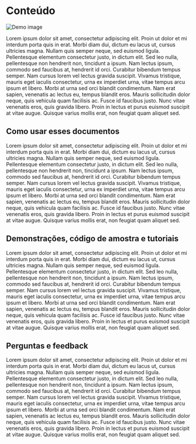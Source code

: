 # Conteúdo

![Demo image](/assets/images/demo.jpg "Demo Image")

Lorem ipsum dolor sit amet, consectetur adipiscing elit. Proin ut dolor et mi interdum porta quis in erat. Morbi diam dui, dictum eu lacus ut, cursus ultricies magna. Nullam quis semper neque, sed euismod ligula. Pellentesque elementum consectetur justo, in dictum elit. Sed leo nulla, pellentesque non hendrerit non, tincidunt a ipsum. Nam lectus ipsum, commodo sed faucibus at, hendrerit id orci. Curabitur bibendum tempus semper. Nam cursus lorem vel lectus gravida suscipit. Vivamus tristique, mauris eget iaculis consectetur, urna ex imperdiet urna, vitae tempus arcu ipsum et libero. Morbi at urna sed orci blandit condimentum. Nam erat sapien, venenatis ac lectus eu, tempus blandit eros. Mauris sollicitudin dolor neque, quis vehicula quam facilisis ac. Fusce id faucibus justo. Nunc vitae venenatis eros, quis gravida libero. Proin in lectus et purus euismod suscipit at vitae augue. Quisque varius mollis erat, non feugiat quam aliquet sed.

## Como usar esses documentos

Lorem ipsum dolor sit amet, consectetur adipiscing elit. Proin ut dolor et mi interdum porta quis in erat. Morbi diam dui, dictum eu lacus ut, cursus ultricies magna. Nullam quis semper neque, sed euismod ligula. Pellentesque elementum consectetur justo, in dictum elit. Sed leo nulla, pellentesque non hendrerit non, tincidunt a ipsum. Nam lectus ipsum, commodo sed faucibus at, hendrerit id orci. Curabitur bibendum tempus semper. Nam cursus lorem vel lectus gravida suscipit. Vivamus tristique, mauris eget iaculis consectetur, urna ex imperdiet urna, vitae tempus arcu ipsum et libero. Morbi at urna sed orci blandit condimentum. Nam erat sapien, venenatis ac lectus eu, tempus blandit eros. Mauris sollicitudin dolor neque, quis vehicula quam facilisis ac. Fusce id faucibus justo. Nunc vitae venenatis eros, quis gravida libero. Proin in lectus et purus euismod suscipit at vitae augue. Quisque varius mollis erat, non feugiat quam aliquet sed.

## Demonstrações, código de amostra e tutoriais

Lorem ipsum dolor sit amet, consectetur adipiscing elit. Proin ut dolor et mi interdum porta quis in erat. Morbi diam dui, dictum eu lacus ut, cursus ultricies magna. Nullam quis semper neque, sed euismod ligula. Pellentesque elementum consectetur justo, in dictum elit. Sed leo nulla, pellentesque non hendrerit non, tincidunt a ipsum. Nam lectus ipsum, commodo sed faucibus at, hendrerit id orci. Curabitur bibendum tempus semper. Nam cursus lorem vel lectus gravida suscipit. Vivamus tristique, mauris eget iaculis consectetur, urna ex imperdiet urna, vitae tempus arcu ipsum et libero. Morbi at urna sed orci blandit condimentum. Nam erat sapien, venenatis ac lectus eu, tempus blandit eros. Mauris sollicitudin dolor neque, quis vehicula quam facilisis ac. Fusce id faucibus justo. Nunc vitae venenatis eros, quis gravida libero. Proin in lectus et purus euismod suscipit at vitae augue. Quisque varius mollis erat, non feugiat quam aliquet sed.

## Perguntas e feedback

Lorem ipsum dolor sit amet, consectetur adipiscing elit. Proin ut dolor et mi interdum porta quis in erat. Morbi diam dui, dictum eu lacus ut, cursus ultricies magna. Nullam quis semper neque, sed euismod ligula. Pellentesque elementum consectetur justo, in dictum elit. Sed leo nulla, pellentesque non hendrerit non, tincidunt a ipsum. Nam lectus ipsum, commodo sed faucibus at, hendrerit id orci. Curabitur bibendum tempus semper. Nam cursus lorem vel lectus gravida suscipit. Vivamus tristique, mauris eget iaculis consectetur, urna ex imperdiet urna, vitae tempus arcu ipsum et libero. Morbi at urna sed orci blandit condimentum. Nam erat sapien, venenatis ac lectus eu, tempus blandit eros. Mauris sollicitudin dolor neque, quis vehicula quam facilisis ac. Fusce id faucibus justo. Nunc vitae venenatis eros, quis gravida libero. Proin in lectus et purus euismod suscipit at vitae augue. Quisque varius mollis erat, non feugiat quam aliquet sed.
